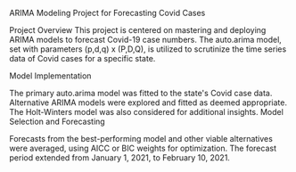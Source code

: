 ARIMA Modeling Project for Forecasting Covid Cases

Project Overview
This project is centered on mastering and deploying ARIMA models to forecast Covid-19 case numbers. The auto.arima model, set with parameters (p,d,q) x (P,D,Q), is utilized to scrutinize the time series data of Covid cases for a specific state.

Model Implementation

The primary auto.arima model was fitted to the state's Covid case data.
Alternative ARIMA models were explored and fitted as deemed appropriate.
The Holt-Winters model was also considered for additional insights.
Model Selection and Forecasting

Forecasts from the best-performing model and other viable alternatives were averaged, using AICC or BIC weights for optimization.
The forecast period extended from January 1, 2021, to February 10, 2021.
